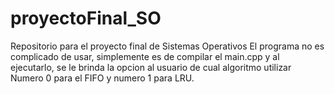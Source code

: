# proyectoFinal_SO
Repositorio para el proyecto final de Sistemas Operativos
El programa no es complicado de usar, simplemente es de compilar el main.cpp y al ejecutarlo, se le brinda la opcion al usuario de cual algoritmo utilizar
Numero 0 para el FIFO y numero 1 para LRU.
